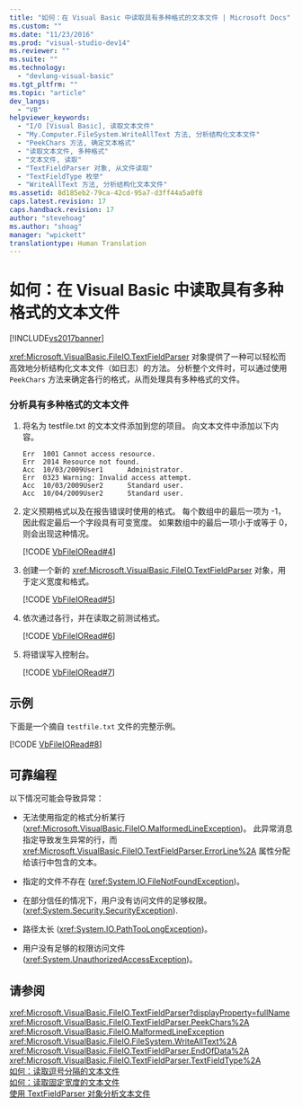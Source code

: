 ```yaml
---
title: "如何：在 Visual Basic 中读取具有多种格式的文本文件 | Microsoft Docs"
ms.custom: ""
ms.date: "11/23/2016"
ms.prod: "visual-studio-dev14"
ms.reviewer: ""
ms.suite: ""
ms.technology: 
  - "devlang-visual-basic"
ms.tgt_pltfrm: ""
ms.topic: "article"
dev_langs: 
  - "VB"
helpviewer_keywords: 
  - "I/O [Visual Basic], 读取文本文件"
  - "My.Computer.FileSystem.WriteAllText 方法, 分析结构化文本文件"
  - "PeekChars 方法, 确定文本格式"
  - "读取文本文件, 多种格式"
  - "文本文件, 读取"
  - "TextFieldParser 对象, 从文件读取"
  - "TextFieldType 枚举"
  - "WriteAllText 方法, 分析结构化文本文件"
ms.assetid: 8d185eb2-79ca-42cd-95a7-d3ff44a5a0f8
caps.latest.revision: 17
caps.handback.revision: 17
author: "stevehoag"
ms.author: "shoag"
manager: "wpickett"
translationtype: Human Translation
---
```

# 如何：在 Visual Basic 中读取具有多种格式的文本文件
[!INCLUDE[vs2017banner](../../../../csharp/includes/vs2017banner.md)]

<xref:Microsoft.VisualBasic.FileIO.TextFieldParser> 对象提供了一种可以轻松而高效地分析结构化文本文件（如日志）的方法。  分析整个文件时，可以通过使用 `PeekChars` 方法来确定各行的格式，从而处理具有多种格式的文件。  
  
### 分析具有多种格式的文本文件  
  
1.  将名为 testfile.txt 的文本文件添加到您的项目。  向文本文件中添加以下内容。  
  
    ```  
    Err  1001 Cannot access resource.  
    Err  2014 Resource not found.  
    Acc  10/03/2009User1      Administrator.  
    Err  0323 Warning: Invalid access attempt.  
    Acc  10/03/2009User2      Standard user.  
    Acc  10/04/2009User2      Standard user.  
    ```  
  
2.  定义预期格式以及在报告错误时使用的格式。  每个数组中的最后一项为 \-1，因此假定最后一个字段具有可变宽度。  如果数组中的最后一项小于或等于 0，则会出现这种情况。  
  
     [!CODE [VbFileIORead#4](../CodeSnippet/VS_Snippets_VBCSharp/VbFileIORead#4)]  
  
3.  创建一个新的 <xref:Microsoft.VisualBasic.FileIO.TextFieldParser> 对象，用于定义宽度和格式。  
  
     [!CODE [VbFileIORead#5](../CodeSnippet/VS_Snippets_VBCSharp/VbFileIORead#5)]  
  
4.  依次通过各行，并在读取之前测试格式。  
  
     [!CODE [VbFileIORead#6](../CodeSnippet/VS_Snippets_VBCSharp/VbFileIORead#6)]  
  
5.  将错误写入控制台。  
  
     [!CODE [VbFileIORead#7](../CodeSnippet/VS_Snippets_VBCSharp/VbFileIORead#7)]  
  
## 示例  
 下面是一个摘自 `testfile.txt` 文件的完整示例。  
  
 [!CODE [VbFileIORead#8](../CodeSnippet/VS_Snippets_VBCSharp/VbFileIORead#8)]  
  
## 可靠编程  
 以下情况可能会导致异常：  
  
-   无法使用指定的格式分析某行 \(<xref:Microsoft.VisualBasic.FileIO.MalformedLineException>\)。  此异常消息指定导致发生异常的行，而 <xref:Microsoft.VisualBasic.FileIO.TextFieldParser.ErrorLine%2A> 属性分配给该行中包含的文本。  
  
-   指定的文件不存在 \(<xref:System.IO.FileNotFoundException>\)。  
  
-   在部分信任的情况下，用户没有访问文件的足够权限。  \(<xref:System.Security.SecurityException>\).  
  
-   路径太长 \(<xref:System.IO.PathTooLongException>\)。  
  
-   用户没有足够的权限访问文件 \(<xref:System.UnauthorizedAccessException>\)。  
  
## 请参阅  
 <xref:Microsoft.VisualBasic.FileIO.TextFieldParser?displayProperty=fullName>   
 <xref:Microsoft.VisualBasic.FileIO.TextFieldParser.PeekChars%2A>   
 <xref:Microsoft.VisualBasic.FileIO.MalformedLineException>   
 <xref:Microsoft.VisualBasic.FileIO.FileSystem.WriteAllText%2A>   
 <xref:Microsoft.VisualBasic.FileIO.TextFieldParser.EndOfData%2A>   
 <xref:Microsoft.VisualBasic.FileIO.TextFieldParser.TextFieldType%2A>   
 [如何：读取逗号分隔的文本文件](../../../../visual-basic/developing-apps/programming/drives-directories-files/how-to-read-from-comma-delimited-text-files.md)   
 [如何：读取固定宽度的文本文件](../../../../visual-basic/developing-apps/programming/drives-directories-files/how-to-read-from-fixed-width-text-files.md)   
 [使用 TextFieldParser 对象分析文本文件](../../../../visual-basic/developing-apps/programming/drives-directories-files/parsing-text-files-with-the-textfieldparser-object.md)
